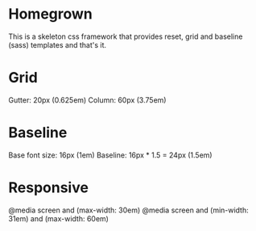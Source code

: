 Homegrown
=========
This is a skeleton css framework that provides  reset, grid and baseline (sass) templates and that's it. 


Grid
====
Gutter: 20px (0.625em)
Column: 60px (3.75em)


Baseline
=========
Base font size: 16px (1em)
Baseline: 16px * 1.5 = 24px (1.5em)


Responsive
==========
@media screen and (max-width: 30em)
@media screen and (min-width: 31em) and (max-width: 60em)